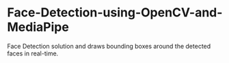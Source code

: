 # Face-Detection-using-OpenCV-and-MediaPipe
 Face Detection solution and draws bounding boxes around the detected faces in real-time.
